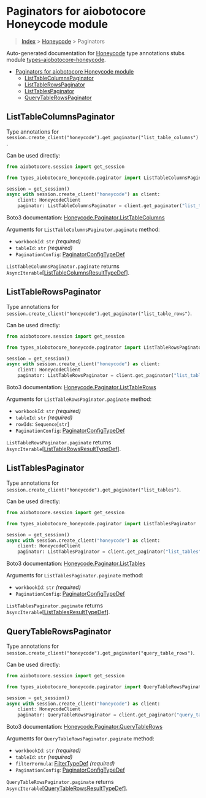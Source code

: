 <a id="paginators-for-aiobotocore-honeycode-module"></a>

# Paginators for aiobotocore Honeycode module

> [Index](..) > [Honeycode](.) > Paginators

Auto-generated documentation for
[Honeycode](https://boto3.amazonaws.com/v1/documentation/api/latest/reference/services/honeycode.html#Honeycode)
type annotations stubs module
[types-aiobotocore-honeycode](https://pypi.org/project/types-aiobotocore-honeycode/).

- [Paginators for aiobotocore Honeycode module](#paginators-for-aiobotocore-honeycode-module)
  - [ListTableColumnsPaginator](#listtablecolumnspaginator)
  - [ListTableRowsPaginator](#listtablerowspaginator)
  - [ListTablesPaginator](#listtablespaginator)
  - [QueryTableRowsPaginator](#querytablerowspaginator)

<a id="listtablecolumnspaginator"></a>

## ListTableColumnsPaginator

Type annotations for
`session.create_client("honeycode").get_paginator("list_table_columns")`.

Can be used directly:

```python
from aiobotocore.session import get_session

from types_aiobotocore_honeycode.paginator import ListTableColumnsPaginator

session = get_session()
async with session.create_client("honeycode") as client:
    client: HoneycodeClient
    paginator: ListTableColumnsPaginator = client.get_paginator("list_table_columns")
```

Boto3 documentation:
[Honeycode.Paginator.ListTableColumns](https://boto3.amazonaws.com/v1/documentation/api/latest/reference/services/honeycode.html#Honeycode.Paginator.ListTableColumns)

Arguments for `ListTableColumnsPaginator.paginate` method:

- `workbookId`: `str` *(required)*
- `tableId`: `str` *(required)*
- `PaginationConfig`:
  [PaginatorConfigTypeDef](./type_defs.md#paginatorconfigtypedef)

`ListTableColumnsPaginator.paginate` returns
`AsyncIterable`\[[ListTableColumnsResultTypeDef](./type_defs.md#listtablecolumnsresulttypedef)\].

<a id="listtablerowspaginator"></a>

## ListTableRowsPaginator

Type annotations for
`session.create_client("honeycode").get_paginator("list_table_rows")`.

Can be used directly:

```python
from aiobotocore.session import get_session

from types_aiobotocore_honeycode.paginator import ListTableRowsPaginator

session = get_session()
async with session.create_client("honeycode") as client:
    client: HoneycodeClient
    paginator: ListTableRowsPaginator = client.get_paginator("list_table_rows")
```

Boto3 documentation:
[Honeycode.Paginator.ListTableRows](https://boto3.amazonaws.com/v1/documentation/api/latest/reference/services/honeycode.html#Honeycode.Paginator.ListTableRows)

Arguments for `ListTableRowsPaginator.paginate` method:

- `workbookId`: `str` *(required)*
- `tableId`: `str` *(required)*
- `rowIds`: `Sequence`\[`str`\]
- `PaginationConfig`:
  [PaginatorConfigTypeDef](./type_defs.md#paginatorconfigtypedef)

`ListTableRowsPaginator.paginate` returns
`AsyncIterable`\[[ListTableRowsResultTypeDef](./type_defs.md#listtablerowsresulttypedef)\].

<a id="listtablespaginator"></a>

## ListTablesPaginator

Type annotations for
`session.create_client("honeycode").get_paginator("list_tables")`.

Can be used directly:

```python
from aiobotocore.session import get_session

from types_aiobotocore_honeycode.paginator import ListTablesPaginator

session = get_session()
async with session.create_client("honeycode") as client:
    client: HoneycodeClient
    paginator: ListTablesPaginator = client.get_paginator("list_tables")
```

Boto3 documentation:
[Honeycode.Paginator.ListTables](https://boto3.amazonaws.com/v1/documentation/api/latest/reference/services/honeycode.html#Honeycode.Paginator.ListTables)

Arguments for `ListTablesPaginator.paginate` method:

- `workbookId`: `str` *(required)*
- `PaginationConfig`:
  [PaginatorConfigTypeDef](./type_defs.md#paginatorconfigtypedef)

`ListTablesPaginator.paginate` returns
`AsyncIterable`\[[ListTablesResultTypeDef](./type_defs.md#listtablesresulttypedef)\].

<a id="querytablerowspaginator"></a>

## QueryTableRowsPaginator

Type annotations for
`session.create_client("honeycode").get_paginator("query_table_rows")`.

Can be used directly:

```python
from aiobotocore.session import get_session

from types_aiobotocore_honeycode.paginator import QueryTableRowsPaginator

session = get_session()
async with session.create_client("honeycode") as client:
    client: HoneycodeClient
    paginator: QueryTableRowsPaginator = client.get_paginator("query_table_rows")
```

Boto3 documentation:
[Honeycode.Paginator.QueryTableRows](https://boto3.amazonaws.com/v1/documentation/api/latest/reference/services/honeycode.html#Honeycode.Paginator.QueryTableRows)

Arguments for `QueryTableRowsPaginator.paginate` method:

- `workbookId`: `str` *(required)*
- `tableId`: `str` *(required)*
- `filterFormula`: [FilterTypeDef](./type_defs.md#filtertypedef) *(required)*
- `PaginationConfig`:
  [PaginatorConfigTypeDef](./type_defs.md#paginatorconfigtypedef)

`QueryTableRowsPaginator.paginate` returns
`AsyncIterable`\[[QueryTableRowsResultTypeDef](./type_defs.md#querytablerowsresulttypedef)\].

